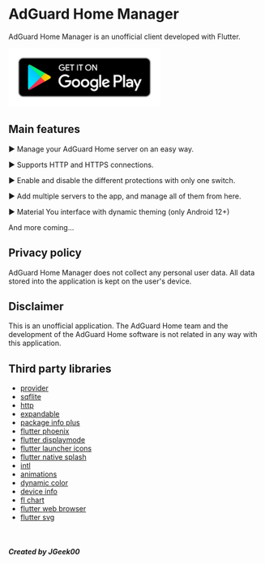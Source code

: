 # AdGuard Home Manager
AdGuard Home Manager is an unofficial client developed with Flutter.

[<img src="/assets/other/get_google_play.png" width="300px">](https://play.google.com/store/apps/details?id=com.jgeek00.adguard_home_manager)

## Main features
<p>▶ Manage your AdGuard Home server on an easy way.</p>
<p>▶ Supports HTTP and HTTPS connections.</p>
<p>▶ Enable and disable the different protections with only one switch.</p>
<p>▶ Add multiple servers to the app, and manage all of them from here.</p>
<p>▶ Material You interface with dynamic theming (only Android 12+)</p>
<p>And more coming...</p>

## Privacy policy
AdGuard Home Manager does not collect any personal user data. All data stored into the application is kept on the user's device.

## Disclaimer
This is an unofficial application. The AdGuard Home team and the development of the AdGuard Home software is not related in any way with this application.

## Third party libraries
- [provider](https://pub.dev/packages/provider)
- [sqflite](https://pub.dev/packages/sqflite)
- [http](https://pub.dev/packages/http)
- [expandable](https://pub.dev/packages/expandable)
- [package info plus](https://pub.dev/packages/package_info_plus)
- [flutter phoenix](https://pub.dev/packages/flutter_phoenix)
- [flutter displaymode](https://pub.dev/packages/flutter_displaymode)
- [flutter launcher icons](https://pub.dev/packages/flutter_launcher_icons)
- [flutter native splash](https://pub.dev/packages/flutter_native_splash)
- [intl](https://pub.dev/packages/intl)
- [animations](https://pub.dev/packages/animations)
- [dynamic color](https://pub.dev/packages/dynamic_color)
- [device info](https://pub.dev/packages/device_info)
- [fl chart](https://pub.dev/packages/fl_chart)
- [flutter web browser](https://pub.dev/packages/flutter_web_browser)
- [flutter svg](https://pub.dev/packages/flutter_svg)

<br>

##### Created by JGeek00